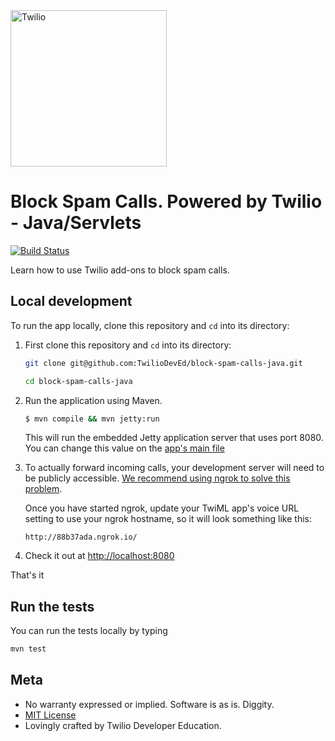 <a href="https://www.twilio.com">
  <img src="https://static0.twilio.com/marketing/bundles/marketing/img/logos/wordmark-red.svg" alt="Twilio" width="250" />
</a>

# Block Spam Calls. Powered by Twilio - Java/Servlets
[![Build Status](https://travis-ci.org/TwilioDevEd/block-spam-calls-java.svg?branch=master)](https://travis-ci.org/TwilioDevEd/block-spam-calls-java)

Learn how to use Twilio add-ons to block spam calls.

## Local development

To run the app locally, clone this repository and `cd` into its directory:

1. First clone this repository and `cd` into its directory:

   ```bash
   git clone git@github.com:TwilioDevEd/block-spam-calls-java.git

   cd block-spam-calls-java
   ```

1. Run the application using Maven.

   ```bash
   $ mvn compile && mvn jetty:run
   ```

   This will run the embedded Jetty application server that uses port 8080. You can change this value
   on the [app's main file](//github.com/TwilioDevEd/block-spam-calls-java/blob/master/src/main/java/com/twilio/blockspamcalls/App.java)

1. To actually forward incoming calls, your development server will need to be publicly accessible. [We recommend using ngrok to solve this problem](https://www.twilio.com/blog/2015/09/6-awesome-reasons-to-use-ngrok-when-testing-webhooks.html).

    Once you have started ngrok, update your TwiML app's voice URL setting to use your ngrok hostname, so it will look something like this:

    ```
    http://88b37ada.ngrok.io/
    ```

1. Check it out at [http://localhost:8080](http://localhost:8080)

That's it

## Run the tests

You can run the tests locally by typing

```bash
mvn test
```

## Meta

* No warranty expressed or implied. Software is as is. Diggity.
* [MIT License](http://www.opensource.org/licenses/mit-license.html)
* Lovingly crafted by Twilio Developer Education.
